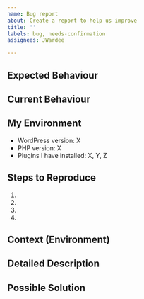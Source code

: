 ```yaml
---
name: Bug report
about: Create a report to help us improve
title: ''
labels: bug, needs-confirmation
assignees: JWardee

---
```


## Expected Behaviour
<!--- Tell us what should happen -->

## Current Behaviour
<!--- Tell us what happens instead of the expected behaviour -->

## My Environment
- WordPress version: X
- PHP version: X
- Plugins I have installed: X, Y, Z

## Steps to Reproduce
<!--- Provide a link to a live example, or an unambiguous set of steps to -->
<!--- reproduce this bug. Include code to reproduce, if relevant -->
1.
2.
3.
4.

## Context (Environment)
<!--- How has this issue affected you? What are you trying to accomplish? -->
<!--- Providing context helps us come up with a solution that is most useful in the real world -->

<!--- Provide a general summary of the issue in the Title above -->

## Detailed Description
<!--- Provide a detailed description of the change or addition you are proposing -->

## Possible Solution
<!--- Not obligatory, but suggest a fix/reason for the bug, -->
